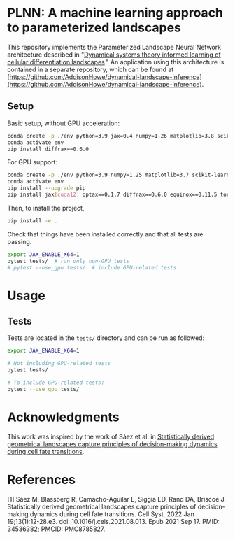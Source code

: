 # PLNN: A machine learning approach to parameterized landscapes

This repository implements the Parameterized Landscape Neural Network architecture described in "[Dynamical systems theory informed learning of cellular differentiation landscapes](https://www.biorxiv.org/content/10.1101/2024.09.21.614191v1)."
An application using this architecture is contained in a separate repository, which can be found at [https://github.com/AddisonHowe/dynamical-landscape-inference](https://github.com/AddisonHowe/dynamical-landscape-inference).


## Setup
Basic setup, without GPU acceleration:
```bash
conda create -p ./env python=3.9 jax=0.4 numpy=1.26 matplotlib=3.8 scikit-learn=1.5 pytorch=2.0 torchvision equinox=0.11 optax=0.1 tqdm ipykernel pytest
conda activate env
pip install diffrax==0.6.0
```

For GPU support:
```bash
conda create -p ./env python=3.9 numpy=1.25 matplotlib=3.7 scikit-learn=1.5 pytest=7.4 cuda-compat=12.4 tqdm ipykernel ipywidgets --yes
conda activate env
pip install --upgrade pip
pip install jax[cuda12] optax==0.1.7 diffrax==0.6.0 equinox==0.11.5 torch==2.0.1 torchvision torchaudio
```

Then, to install the project,
```bash
pip install -e .
```

Check that things have been installed correctly and that all tests are passing.
```bash
export JAX_ENABLE_X64=1
pytest tests/  # run only non-GPU tests
# pytest --use_gpu tests/  # include GPU-related tests:
```


# Usage

## Tests

Tests are located in the `tests/` directory and can be run as followed:

```bash
export JAX_ENABLE_X64=1

# Not including GPU-related tests
pytest tests/

# To include GPU-related tests:
pytest --use_gpu tests/
```


# Acknowledgments
This work was inspired by the work of Sáez et al. in [Statistically derived geometrical landscapes capture principles of decision-making dynamics during cell fate transitions](https://pubmed.ncbi.nlm.nih.gov/34536382/).


# References
[1] Sáez M, Blassberg R, Camacho-Aguilar E, Siggia ED, Rand DA, Briscoe J. Statistically derived geometrical landscapes capture principles of decision-making dynamics during cell fate transitions. Cell Syst. 2022 Jan 19;13(1):12-28.e3. doi: 10.1016/j.cels.2021.08.013. Epub 2021 Sep 17. PMID: 34536382; PMCID: PMC8785827.
